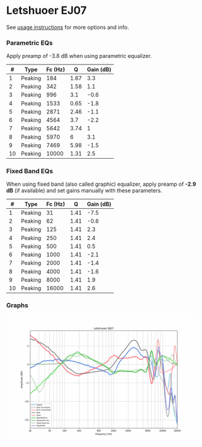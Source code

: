 # Letshuoer EJ07
See [usage instructions](https://github.com/jaakkopasanen/AutoEq#usage) for more options and info.

### Parametric EQs
Apply preamp of -3.8 dB when using parametric equalizer.

|   # | Type    |   Fc (Hz) |    Q |   Gain (dB) |
|-----|---------|-----------|------|-------------|
|   1 | Peaking |       184 | 1.67 |         3.3 |
|   2 | Peaking |       342 | 1.58 |         1.1 |
|   3 | Peaking |       996 | 3.1  |        -0.6 |
|   4 | Peaking |      1533 | 0.65 |        -1.8 |
|   5 | Peaking |      2871 | 2.46 |        -1.1 |
|   6 | Peaking |      4564 | 3.7  |        -2.2 |
|   7 | Peaking |      5642 | 3.74 |         1   |
|   8 | Peaking |      5970 | 6    |         3.1 |
|   9 | Peaking |      7469 | 5.98 |        -1.5 |
|  10 | Peaking |     10000 | 1.31 |         2.5 |

### Fixed Band EQs
When using fixed band (also called graphic) equalizer, apply preamp of **-2.9 dB** (if available) and set gains manually with these parameters.

|   # | Type    |   Fc (Hz) |    Q |   Gain (dB) |
|-----|---------|-----------|------|-------------|
|   1 | Peaking |        31 | 1.41 |        -7.5 |
|   2 | Peaking |        62 | 1.41 |        -0.6 |
|   3 | Peaking |       125 | 1.41 |         2.3 |
|   4 | Peaking |       250 | 1.41 |         2.4 |
|   5 | Peaking |       500 | 1.41 |         0.5 |
|   6 | Peaking |      1000 | 1.41 |        -2.1 |
|   7 | Peaking |      2000 | 1.41 |        -1.4 |
|   8 | Peaking |      4000 | 1.41 |        -1.6 |
|   9 | Peaking |      8000 | 1.41 |         1.9 |
|  10 | Peaking |     16000 | 1.41 |         2.6 |

### Graphs
![](./Letshuoer%20EJ07.png)
